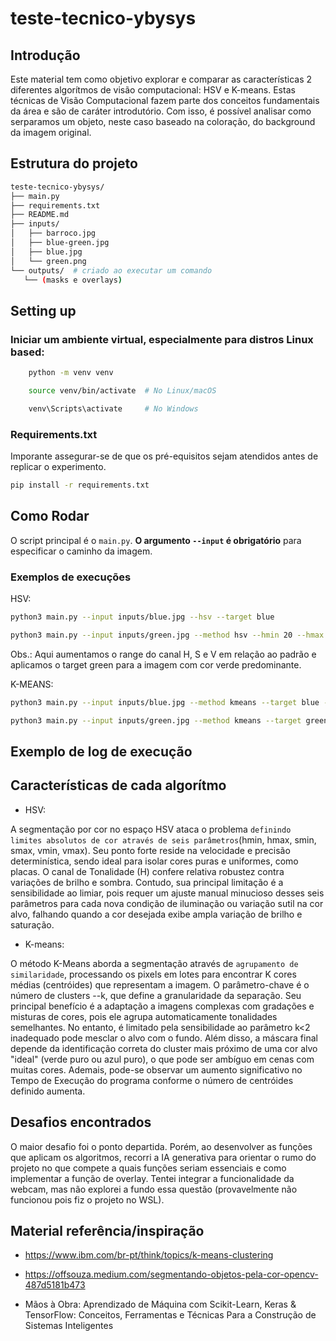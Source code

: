 # teste-tecnico-ybysys

## Introdução
Este material tem como objetivo explorar e comparar as características 2 diferentes algorítmos de visão computacional: HSV e K-means. Estas técnicas de Visão Computacional fazem parte dos conceitos fundamentais da área e são de caráter introdutório. Com isso, é possível analisar como serparamos um objeto, neste caso baseado na coloração, do background da imagem original.

## Estrutura do projeto

```bash
teste-tecnico-ybysys/
├── main.py
├── requirements.txt
├── README.md
├── inputs/
│   ├── barroco.jpg
│   ├── blue-green.jpg
│   ├── blue.jpg
│   └── green.png
└── outputs/  # criado ao executar um comando
   └── (masks e overlays)
```

## Setting up

### Iniciar um ambiente virtual, especialmente para distros Linux based:


```bash
    python -m venv venv

    source venv/bin/activate  # No Linux/macOS

    venv\Scripts\activate     # No Windows
```


### Requirements.txt


Imporante assegurar-se de que os pré-equisitos sejam atendidos antes de replicar o experimento.

```bash
pip install -r requirements.txt
```

## Como Rodar

O script principal é o `main.py`. **O argumento `--input` é obrigatório** para especificar o caminho da imagem.

### Exemplos de execuções


HSV:

```bash
python3 main.py --input inputs/blue.jpg --hsv --target blue
```

```bash
python3 main.py --input inputs/green.jpg --method hsv --hmin 20 --hmax 90 --smin 40 --smax 255 --vmin 40 --vmax 255 --target green
```
Obs.: Aqui aumentamos o range do canal H, S e V em relação ao padrão e aplicamos o target green para a imagem com cor verde predominante.


K-MEANS:

```bash
python3 main.py --input inputs/blue.jpg --method kmeans --target blue --k 4
```

```bash
python3 main.py --input inputs/green.jpg --method kmeans --target green --k 6
```

## Exemplo de log de execução

## Características de cada algorítmo


- HSV:

A segmentação por cor no espaço HSV ataca o problema `definindo limites absolutos de cor através de seis parâmetros`(hmin, hmax, smin, smax, vmin, vmax). Seu ponto forte reside na velocidade e precisão determinística, sendo ideal para isolar cores puras e uniformes, como placas. O canal de Tonalidade (H) confere relativa robustez contra variações de brilho e sombra. Contudo, sua principal limitação é a sensibilidade ao limiar, pois requer um ajuste manual minucioso desses seis parâmetros para cada nova condição de iluminação ou variação sutil na cor alvo, falhando quando a cor desejada exibe ampla variação de brilho e saturação. 


- K-means:

O método K-Means aborda a segmentação através de `agrupamento de similaridade`, processando os pixels em lotes para encontrar K cores médias (centróides) que representam a imagem. O parâmetro-chave é o número de clusters --k, que define a granularidade da separação. Seu principal benefício é a adaptação a imagens complexas com gradações e misturas de cores, pois ele agrupa automaticamente tonalidades semelhantes. No entanto, é limitado pela sensibilidade ao parâmetro k<2 inadequado pode mesclar o alvo com o fundo. Além disso, a máscara final depende da identificação correta do cluster mais próximo de uma cor alvo "ideal" (verde puro ou azul puro), o que pode ser ambíguo em cenas com muitas cores. Ademais, pode-se observar um aumento significativo no Tempo de Execução do programa conforme o número de centróides definido aumenta.

## Desafios encontrados

O maior desafio foi o ponto departida. Porém, ao desenvolver as funções que aplicam os algoritmos, recorri a IA generativa para orientar o rumo do projeto no que compete a quais funções seriam essenciais e como implementar a função de overlay.
Tentei integrar a funcionalidade da webcam, mas não explorei a fundo essa questão (provavelmente não funcionou pois fiz o projeto no WSL).

## Material referência/inspiração

- https://www.ibm.com/br-pt/think/topics/k-means-clustering


- https://offsouza.medium.com/segmentando-objetos-pela-cor-opencv-487d5181b473


- Mãos à Obra: Aprendizado de Máquina com Scikit-Learn, Keras & TensorFlow: Conceitos, Ferramentas e Técnicas Para a Construção de Sistemas Inteligentes